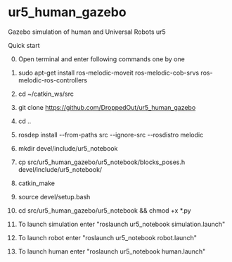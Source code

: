 # ur5_human_gazebo
Gazebo simulation of human and Universal Robots ur5

Quick start

0) Open terminal and enter following commands one by one

1) sudo apt-get install ros-melodic-moveit ros-melodic-cob-srvs ros-melodic-ros-controllers

2) cd ~/catkin_ws/src

3) git clone https://github.com/DroppedOut/ur5_human_gazebo

4) cd ..

5) rosdep install --from-paths src --ignore-src --rosdistro melodic

6) mkdir devel/include/ur5_notebook

7) cp src/ur5_human_gazebo/ur5_notebook/blocks_poses.h devel/include/ur5_notebook/

8) catkin_make

9) source devel/setup.bash

10) cd src/ur5_human_gazebo/ur5_notebook && chmod +x *.py

11) To launch simulation enter "roslaunch ur5_notebook simulation.launch"

12) To launch robot enter "roslaunch ur5_notebook robot.launch"

13) To launch human enter "roslaunch ur5_notebook human.launch"
